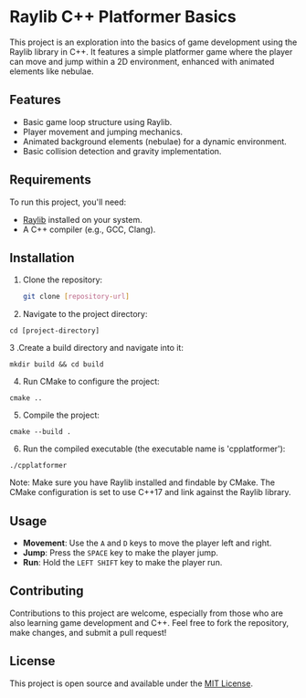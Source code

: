 # Raylib C++ Platformer Basics

This project is an exploration into the basics of game development using the Raylib library in C++. It features a simple platformer game where the player can move and jump within a 2D environment, enhanced with animated elements like nebulae.

## Features

- Basic game loop structure using Raylib.
- Player movement and jumping mechanics.
- Animated background elements (nebulae) for a dynamic environment.
- Basic collision detection and gravity implementation.

## Requirements

To run this project, you'll need:
- [Raylib](https://www.raylib.com/) installed on your system.
- A C++ compiler (e.g., GCC, Clang).

## Installation

1. Clone the repository:
   ```bash
   git clone [repository-url]
   ```
2. Navigate to the project directory:
```
cd [project-directory]
```

3 .Create a build directory and navigate into it:
  ```
mkdir build && cd build
```
4. Run CMake to configure the project:
```
cmake ..
```
5. Compile the project:
```
cmake --build .
```
6. Run the compiled executable (the executable name is 'cpplatformer'):
```
./cpplatformer
```
Note: Make sure you have Raylib installed and findable by CMake. The CMake configuration is set to use C++17 and link against the Raylib library.


## Usage

- **Movement**: Use the `A` and `D` keys to move the player left and right.
- **Jump**: Press the `SPACE` key to make the player jump.
- **Run**: Hold the `LEFT SHIFT` key to make the player run.

## Contributing

Contributions to this project are welcome, especially from those who are also learning game development and C++. Feel free to fork the repository, make changes, and submit a pull request!

## License

This project is open source and available under the [MIT License](https://opensource.org/licenses/MIT).

